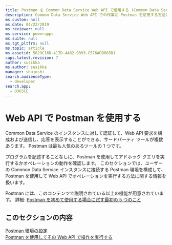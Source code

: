 ```yaml
---
title: Postman を Common Data Service Web API で使用する (Common Data Service の開発者ガイド) | MicrosoftDocs
description: Common Data Service Web API での作業に Postman を使用する方法に関する説明
ms.custom: null
ms.date: 04/22/2019
ms.reviewer: null
ms.service: powerapps
ms.suite: null
ms.tgt_pltfrm: null
ms.topic: article
ms.assetid: 5829C16D-417D-4A82-9093-C576ADB683D1
caps.latest.revision: 7
author: susikka
ms.author: susikka
manager: shujoshi
search.audienceType:
  - developer
search.app:
  - D365CE
---
```


# <a name="use-postman-with-the-web-api"></a>Web API で Postman を使用する

Common Data Service のインスタンスに対して認証して、Web API 要求を構成および送信し、応答を表示することができる、サードパーティ ツールが複数あります。 Postman は最も人気のあるツールの 1 つです。

プログラムを記述することなしに、Postman を使用してアドホック クエリを実行するかオペレーションの動作を確認します。 このセクションでは、ユーザーの Common Data Service インスタンスに接続する Postman 環境を構成して、Postman を使用して Web API でオペレーションを実行する方法に関する情報を扱います。

Postman には、このコンテンツで説明されている以上の機能が用意されています。 詳細: [Postman を初めて使用する場合に試す最初の 5 つのこと](http://blog.getpostman.com/2018/04/11/first-5-things-to-try-if-youre-new-to-postman/)

## <a name="in-this-section"></a>このセクションの内容

[Postman 環境の設定](setup-postman-environment.md)<br>
[Postman を使用してその Web API で操作を実行する](use-postman-perform-operations.md)<br>
